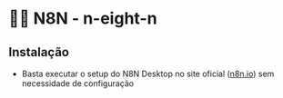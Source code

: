 # 👨‍💻 N8N - n-eight-n

## Instalação
- Basta executar o setup do N8N Desktop no site oficial ([n8n.io](https://n8n.io/)) sem necessidade de configuração

